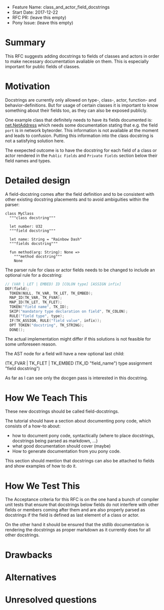 - Feature Name: class_and_actor_field_docstrings
- Start Date: 2017-12-22
- RFC PR: (leave this empty)
- Pony Issue: (leave this empty)

# Summary

This RFC suggests adding docstrings to fields of classes and actors 
in order to make necessary documentation avaliable on them.
This is especially important for public fields of classes.

# Motivation

Docstrings are currently only allowed on type-, class-, actor, function- and behavior-definitions.
But for usage of certain classes it is important to know something about their fields too,
as they can also be exposed publicly.

One example class that definitely needs to have its fields documented is: [net.NetAddress](https://github.com/ponylang/ponyc/blob/master/packages/net/net_address.pony) which needs some documentation stating that e.g. the field `port` is in network byteorder. This information is not available at the moment and leads to confusion. Putting this information into the class docstring is not a satisfying solution here.

The exepected outcome is to have the docstring for each field of a class or actor rendered in the `Public Fields` and `Private Fields` section below their field names and types.

# Detailed design

A field-docstring comes after the field definition and  to be consistent with other existing docstring placements and to avoid ambiguities within the parser:

```pony
class MyClass
  """class docstring"""

  let number: U32
  """field docstring"""
  
  let name: String = "Rainbow Dash"
  """fields docstring"""
  
  fun method(arg: String): None =>
    """method docstring"""
    None
```

The parser rule for class or actor fields needs to be changed to include an optional rule for a docstring:

```c
// (VAR | LET | EMBED) ID [COLON type] [ASSIGN infix]
DEF(field);
  TOKEN(NULL, TK_VAR, TK_LET, TK_EMBED);
  MAP_ID(TK_VAR, TK_FVAR);
  MAP_ID(TK_LET, TK_FLET);
  TOKEN("field name", TK_ID);
  SKIP("mandatory type declaration on field", TK_COLON);
  RULE("field type", type);
  IF(TK_ASSIGN, RULE("field value", infix));
  OPT TOKEN("docstring", TK_STRING);
  DONE();
```

The actual implementation might differ if this solutions is not feasible for some unforeseen reason.

The AST node for a field will have a new optional last child:

(TK_FVAR | TK_FLET | TK_EMBED (TK_ID "field_name") type assignment "field docstring")

As far as I can see only the docgen pass is interested in this docstring.

# How We Teach This

These new docstrings should be called field-docstrings.

The tutorial should have a section about documenting pony code, which consists of a how-to about: 

- how to document pony code, syntactically (where to place docstrings, docstrings being parsed as markdown, ...)
- what good documentation should cover (maybe)
- How to generate documentation from you pony code.

This section should mention that docstrings can also be attached to fields and show examples of how to do it.

# How We Test This

The Acceptance criteria for this RFC is on the one hand a bunch of compiler unit tests that ensure that docstrings below fields do not interfere with other fields or members coming after them and are also properly parsed as docstrings if the field is defined as last element of a class or actor.

On the other hand it should be ensured that the stdlib documentation is rendering the docstrings as proper markdown as it currently does for all other docstrings.

# Drawbacks

# Alternatives

# Unresolved questions

